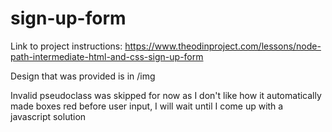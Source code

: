 # sign-up-form
Link to project instructions:
https://www.theodinproject.com/lessons/node-path-intermediate-html-and-css-sign-up-form

Design that was provided is in /img 

Invalid pseudoclass was skipped for now as I don't like
how it automatically made boxes red before user input, I will wait until I come up with a javascript solution
